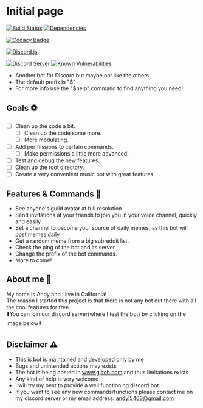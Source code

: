 # Initial page

[![Build Status](https://travis-ci.org/AndyIsCool5463/discord-pick-bot.svg?branch=master)](https://travis-ci.org/AndyIsCool5463/discord-pick-bot) [![Dependencies](https://david-dm.org/AndyIsCool5463/discord-pick-bot.svg)](https://travis-ci.org/AndyIsCool5463/discord-pick-bot)

[![Codacy Badge](https://api.codacy.com/project/badge/Grade/20bdc0e704244287aa2f18f0d46de552)](https://www.codacy.com/app/AndyIsCool5463/discord-pick-bot?utm_source=github.com&utm_medium=referral&utm_content=AndyIsCool5463/discord-pick-bot&utm_campaign=Badge_Grade)

[![Discord.js](https://badge.fury.io/js/discord.js.svg)](https://badge.fury.io/js/discord.js)

[![Discord Server](https://discordapp.com/api/guilds/526521525692530741/widget.png)](https://discord.gg/DshC5wd) [![Known Vulnerabilities](https://snyk.io/test/github/AndyIsCool5463/discord-pick-bot/badge.svg?targetFile=package.json)](https://snyk.io/test/github/AndyIsCool5463/discord-pick-bot?targetFile=package.json)

* Another bot for Discord but maybe not like the others!
* The default prefix is "$"
* For more info use the "$help" command to find anything you need!

## Goals ⚽

* [ ] Clean up the code a bit.
  * [ ] Clean up the code some more.
  * [ ] More modulating.
* [ ] Add permissions to certain commands.
  * [ ] Make permissions a little more advanced.
* [ ] Test and debug the new features.
* [ ] Clean up the root directory.
* [ ] Create a very convenient music bot with great features.

## Features & Commands 👻

* See anyone's guild avatar at full resolution
* Send invitations at your friends to join you in your voice channel, quickly and easily
* Set a channel to become your source of daily memes, as this bot will post memes daily
* Get a random meme from a big subreddit list.
* Check the ping of the bot and its server.
* Change the prefix of the bot commands.
* More to come!

## About me 🤷

My name is Andy and I live in California!  
 The reason I started this project is that there is not any bot out there with all the cool features for free.  
 ⬇️You can join our discord server\(where I test the bot\) by clicking on the image below⬇️   


## Disclaimer ⚠️

* This is bot is maintained and developed only by me
* Bugs and unintended actions may exists
* The bot is being hosted in www.glitch.com and thus limitations exists
* Any kind of help is very welcome
* I will try my best to provide a well functioning discord bot
* If you want to see any new commands/functions please contact me on my discord server or my email address: andyl5463@gmail.com

